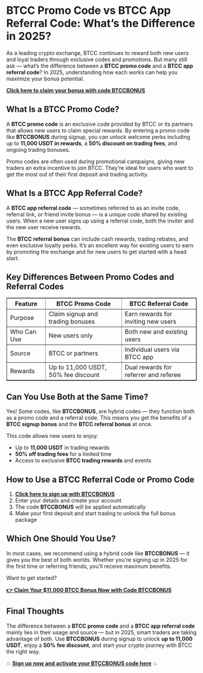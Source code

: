 
<h1>BTCC Promo Code vs BTCC App Referral Code: What’s the Difference in 2025?</h1>
<p>As a leading crypto exchange, BTCC continues to reward both new users and loyal traders through exclusive codes and promotions. But many still ask — what’s the difference between a <strong>BTCC promo code</strong> and a <strong>BTCC app referral code</strong>? In 2025, understanding how each works can help you maximize your bonus potential.</p>
<p><a href="https://partner.btcc.com/us/c/BTCCBONUS/9303" target="_blank"><strong>Click here to claim your bonus with code BTCCBONUS</strong></a></p>
<img src="https://images.mirror-media.xyz/publication-images/bmYz_xYU4kHLnV7ZYCPcQ.png?height=960&amp;width=1920" decoding="async" data-nimg="fill" class="css-xah9so" style="position:absolute;top:0;left:0;bottom:0;right:0;box-sizing:border-box;padding:0;border:none;margin:auto;display:block;width:0;height:0;min-width:100%;max-width:100%;min-height:100%;max-height:100%">
<h2>What Is a BTCC Promo Code?</h2>
<p>A <strong>BTCC promo code</strong> is an exclusive code provided by BTCC or its partners that allows new users to claim special rewards. By entering a promo code like <strong>BTCCBONUS</strong> during signup, you can unlock welcome perks including up to <strong>11,000 USDT in rewards</strong>, a <strong>50% discount on trading fees</strong>, and ongoing trading bonuses.</p>
<p>Promo codes are often used during promotional campaigns, giving new traders an extra incentive to join BTCC. They’re ideal for users who want to get the most out of their first deposit and trading activity.</p>
<h2>What Is a BTCC App Referral Code?</h2>
<p>A <strong>BTCC app referral code</strong> — sometimes referred to as an invite code, referral link, or friend invite bonus — is a unique code shared by existing users. When a new user signs up using a referral code, both the inviter and the new user receive rewards.</p>
<p>The <strong>BTCC referral bonus</strong> can include cash rewards, trading rebates, and even exclusive loyalty perks. It’s an excellent way for existing users to earn by promoting the exchange and for new users to get started with a head start.</p>
<h2>Key Differences Between Promo Codes and Referral Codes</h2>
<table border="1" cellpadding="8" cellspacing="0">
<thead>
<tr>
<th>Feature</th>
<th>BTCC Promo Code</th>
<th>BTCC Referral Code</th>
</tr>
</thead>
<tbody>
<tr>
<td>Purpose</td>
<td>Claim signup and trading bonuses</td>
<td>Earn rewards for inviting new users</td>
</tr>
<tr>
<td>Who Can Use</td>
<td>New users only</td>
<td>Both new and existing users</td>
</tr>
<tr>
<td>Source</td>
<td>BTCC or partners</td>
<td>Individual users via BTCC app</td>
</tr>
<tr>
<td>Rewards</td>
<td>Up to 11,000 USDT, 50% fee discount</td>
<td>Dual rewards for referrer and referee</td>
</tr>
</tbody>
</table>
<h2>Can You Use Both at the Same Time?</h2>
<p>Yes! Some codes, like <strong>BTCCBONUS</strong>, are hybrid codes — they function both as a promo code and a referral code. This means you get the benefits of a <strong>BTCC signup bonus</strong> and the <strong>BTCC referral bonus</strong> at once.</p>
<p>This code allows new users to enjoy:</p>
<ul>
<li>Up to <strong>11,000 USDT</strong> in trading rewards</li>
<li><strong>50% off trading fees</strong> for a limited time</li>
<li>Access to exclusive <strong>BTCC trading rewards</strong> and events</li>
</ul>
<h2>How to Use a BTCC Referral Code or Promo Code</h2>
<ol>
<li><a href="https://partner.btcc.com/us/c/BTCCBONUS/9303" target="_blank"><strong>Click here to sign up with BTCCBONUS</strong></a></li>
<li>Enter your details and create your account</li>
<li>The code <strong>BTCCBONUS</strong> will be applied automatically</li>
<li>Make your first deposit and start trading to unlock the full bonus package</li>
</ol>
<h2>Which One Should You Use?</h2>
<p>In most cases, we recommend using a hybrid code like <strong>BTCCBONUS</strong> — it gives you the best of both worlds. Whether you're signing up in 2025 for the first time or referring friends, you’ll receive maximum benefits.</p>
<p>Want to get started?</p>
<p><a href="https://partner.btcc.com/us/c/BTCCBONUS/9303" target="_blank"><strong>👉 Claim Your $11,000 BTCC Bonus Now with Code BTCCBONUS</strong></a></p>
<h2>Final Thoughts</h2>
<p>The difference between a <strong>BTCC promo code</strong> and a <strong>BTCC app referral code</strong> mainly lies in their usage and source — but in 2025, smart traders are taking advantage of both. Use <strong>BTCCBONUS</strong> during signup to unlock <strong>up to 11,000 USDT</strong>, enjoy a <strong>50% fee discount</strong>, and start your crypto journey with BTCC the right way.</p>
<p>💥 <a href="https://partner.btcc.com/us/c/BTCCBONUS/9303" target="_blank"><strong>Sign up now and activate your BTCCBONUS code here</strong></a> 💥</p>
</body>
</html>
